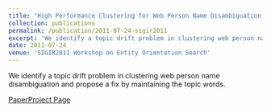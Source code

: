 ```yaml
---
title: "High Performance Clustering for Web Person Name Disambiguation Using Topic Capturing"
collection: publications
permalink: /publication/2011-07-24-sigir2011
excerpt: 'We identify a topic drift problem in clustering web person name disambiguation and propose a fix by maintaining the topic words.'
date: 2011-07-24
venue: 'SIGIR2011 Workshop on Entity Orientation Search'
---
```

We identify a topic drift problem in clustering web person name disambiguation and propose a fix by maintaining the topic words.

[Paper](https://hunterhector.github.io/files/papers/Liu,_Lu,_Xu_-_2011_-_The_first_International_Workshop_on_Entity_Orientation_Search,_SIGIR2011_Workshop.pdf)[Project Page](#)
